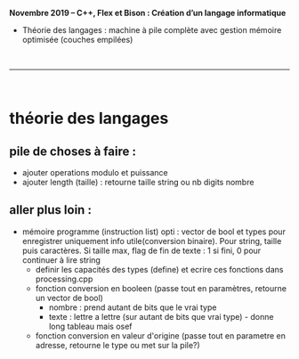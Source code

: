 **Novembre 2019 – C++, Flex et Bison : Création d’un langage informatique**
- Théorie des langages : machine à pile complète avec gestion mémoire optimisée (couches empilées)

<br><hr><br>

# théorie des langages

## pile de choses à faire :
- ajouter operations modulo et puissance
- ajouter length (taille) : retourne taille string ou nb digits nombre

## aller plus loin : 
- mémoire programme (instruction list) opti : vector de bool et types pour enregistrer uniquement info utile(conversion binaire). Pour string, taille puis caractères. Si taille max, flag de fin de texte : 1 si fini, 0 pour continuer à lire string
    - definir les capacités des types (define) et ecrire ces fonctions dans processing.cpp
    - fonction conversion en booleen (passe tout en paramètres, retourne un vector de bool)
        - nombre : prend autant de bits que le vrai type
        - texte : lettre a lettre (sur autant de bits que vrai type) - donne long tableau mais osef
    - fonction conversion en valeur d'origine (passe tout en parametre en adresse, retourne le type ou met sur la pile?)
